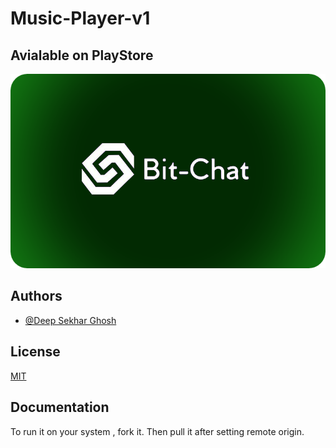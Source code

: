 # Music-Player-v1

## Avialable on PlayStore
  
![Logo](https://github.com/deep-sekhar/Bit-Chat-V2.0/blob/main/client/src/images/newlogo1.png?raw=true)

## Authors

- [@Deep Sekhar Ghosh](https://github.com/deep-sekhar)

  
## License

[MIT](https://choosealicense.com/licenses/mit/)

  
## Documentation

To run it on your system , fork it.
Then pull it after setting remote origin.

